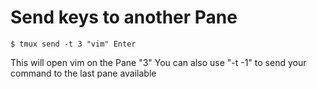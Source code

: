 # Send keys to another Pane

    $ tmux send -t 3 "vim" Enter

This will open vim on the Pane "3"
You can also use "-t -1" to send your command to the last pane available
